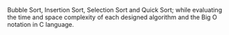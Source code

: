 Bubble Sort, 
Insertion Sort,
Selection Sort and Quick Sort;
while evaluating the time and space complexity of each designed algorithm and the Big O notation in C language.
